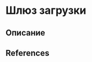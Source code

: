 # Шлюз загрузки

## Описание

<script src="https://embed.github.com/view/3d/TsarS/lithograph/blob/main/assets/Контейнер%20с%20пластинами%20на%20305.stl"></script>



## References
